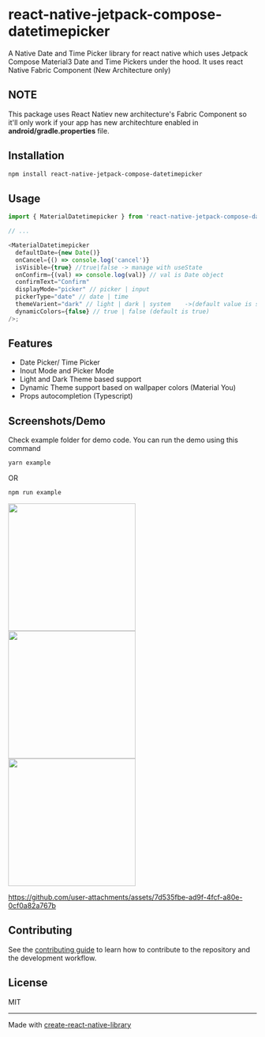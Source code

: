 # react-native-jetpack-compose-datetimepicker

A Native Date and Time Picker library for react native which uses Jetpack Compose Material3 Date and Time Pickers under the hood. It uses react Native Fabric Component (New Architecture only)

## NOTE

This package uses React Natiev new architecture's Fabric Component so it'll only work if your app has new architechture enabled in **android/gradle.properties** file.

## Installation

```sh
npm install react-native-jetpack-compose-datetimepicker
```

## Usage

```js
import { MaterialDatetimepicker } from 'react-native-jetpack-compose-datetimepicker';

// ...

<MaterialDatetimepicker
  defaultDate={new Date()}
  onCancel={() => console.log('cancel')}
  isVisible={true} //true|false -> manage with useState
  onConfirm={(val) => console.log(val)} // val is Date object
  confirmText="Confirm"
  displayMode="picker" // picker | input
  pickerType="date" // date | time
  themeVarient="dark" // light | dark | system    ->(default value is system means it follows system setting)
  dynamicColors={false} // true | false (default is true)
/>;
```

## Features

- Date Picker/ Time Picker
- Inout Mode and Picker Mode
- Light and Dark Theme based support
- Dynamic Theme support based on wallpaper colors (Material You)
- Props autocompletion (Typescript)

## Screenshots/Demo

Check example folder for demo code. You can run the demo using this command

```sh
yarn example
```

OR

```sh
npm run example
```

<img src="https://github.com/user-attachments/assets/8fbd0df7-ad3c-4d6e-9f77-81b9a0271fbb" width="258">
<img src="https://github.com/user-attachments/assets/d82c0312-7665-4b10-97f4-8b4c6afe6a57" width="258">
<img src="https://github.com/user-attachments/assets/e812cb1a-53b9-414c-b5b5-f8cf59d0182e" width="258">

https://github.com/user-attachments/assets/7d535fbe-ad9f-4fcf-a80e-0cf0a82a767b

## Contributing

See the [contributing guide](CONTRIBUTING.md) to learn how to contribute to the repository and the development workflow.

## License

MIT

---

Made with [create-react-native-library](https://github.com/callstack/react-native-builder-bob)
